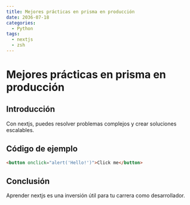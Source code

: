 ```yaml
---
title: Mejores prácticas en prisma en producción
date: 2036-07-18
categories:
  - Python
tags:
  - nextjs
  - zsh
---
```


# Mejores prácticas en prisma en producción

## Introducción

Con nextjs, puedes resolver problemas complejos y crear soluciones escalables.

## Código de ejemplo

```html
<button onclick="alert('Hello!')">Click me</button>
```

## Conclusión

Aprender nextjs es una inversión útil para tu carrera como desarrollador.